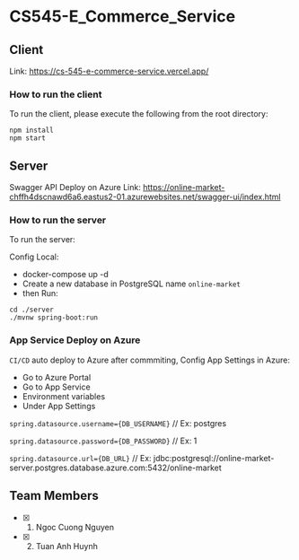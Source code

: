 # CS545-E_Commerce_Service

## Client
Link: https://cs-545-e-commerce-service.vercel.app/

### How to run the client
To run the client, please execute the following from the root directory:

```cd ./client
npm install
npm start
```

## Server

Swagger API Deploy on Azure Link:
https://online-market-chffh4dscnawd6a6.eastus2-01.azurewebsites.net/swagger-ui/index.html

### How to run the server
To run the server:

Config Local:
- docker-compose up -d
- Create a new database in PostgreSQL name  `online-market`
- then Run:

```
cd ./server
./mvnw spring-boot:run
```

### App Service Deploy on Azure
`CI/CD` auto deploy to Azure after commmiting, Config App Settings in Azure:
- Go to Azure Portal
- Go to App Service
- Environment variables
- Under App Settings

`spring.datasource.username={DB_USERNAME}` // Ex: postgres

`spring.datasource.password={DB_PASSWORD}` // Ex: 1

`spring.datasource.url={DB_URL}` // Ex: jdbc:postgresql://online-market-server.postgres.database.azure.com:5432/online-market

## Team Members
- [x] 1. Ngoc Cuong Nguyen
- [x] 2. Tuan Anh Huynh
